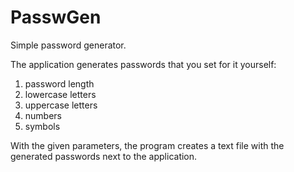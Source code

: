 # PasswGen
Simple password generator.

The application generates passwords that you set for it yourself:

1. password length
2. lowercase letters
3. uppercase letters
4. numbers
5. symbols

With the given parameters, the program creates a text file with the generated passwords next to the application.
